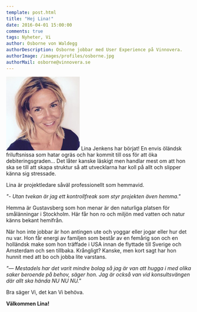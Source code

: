 ```yaml
---
template: post.html
title: "Hej Lina!"
date: 2016-04-01 15:00:00
comments: true
tags: Nyheter, Vi
author: Osborne von Waldegg
authorDescription: Osborne jobbar med User Experience på Vinnovera.
authorImage: /images/profiles/osborne.jpg
authorMail: osborne@vinnovera.se
---
```

<img src="/images/profiles/lina.jpg" alt="Lina" class="portrait" />
Lina Jenkens har börjat! En envis öländsk friluftsnissa som hatar ogräs och har kommit till oss för att öka debiteringsgraden…
<!--more-->
Det låter kanske läskigt men handlar mest om att hon ska se till att skapa struktur så att utvecklarna har koll på allt och slipper känna sig stressade.

Lina är projektledare såväl professionellt som hemmavid.

*"- Utan tvekan är jag ett kontrollfreak som styr projekten även hemma."*

Hemma är Gustavsberg som hon menar är den naturliga platsen för smålänningar i Stockholm. Här får hon ro och miljön med vatten och natur känns bekant hemifrån.

När hon inte jobbar är hon antingen ute och yoggar eller jogar eller hur det nu var. Hon får energi av familjen som består av en femårig son och en holländsk make som hon träffade i USA innan de flyttade till Sverige och Amsterdam och sen tillbaka. Krångligt? Kanske, men kort sagt har hon hunnit med att bo och jobba lite varstans.

*"— Mestadels har det varit mindre bolag så jag är van att hugga i med olika saker beroende på behov, säger hon. Jag är också van vid konsultsvängen där allt ska hända NU NU NU."*

Bra säger Vi, det kan Vi behöva.

**Välkommen Lina!**
